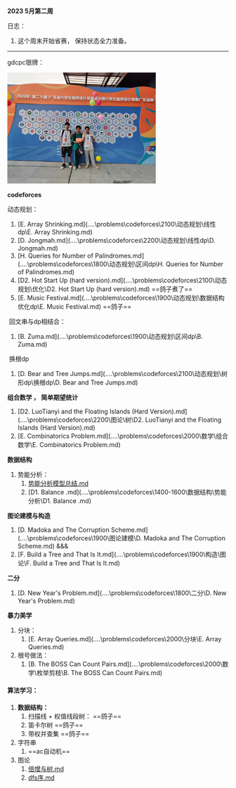 **2023 5月第二周**

日志：

1. 这个周末开始省赛， 保持状态全力准备。

-----

gdcpc银牌：

<img src="image-20230517003902407.png" alt="image-20230517003902407" style="zoom: 33%;" />



**codeforces**

动态规划：

1.  [E. Array Shrinking.md](..\..\problems\codeforces\2100\动态规划\线性dp\E. Array Shrinking.md) 
1.  [D. Jongmah.md](..\..\problems\codeforces\2200\动态规划\线性dp\D. Jongmah.md) 
1.  [H. Queries for Number of Palindromes.md](..\..\problems\codeforces\1800\动态规划\区间dp\H. Queries for Number of Palindromes.md) 
1.  [D2. Hot Start Up (hard version).md](..\..\problems\codeforces\2100\动态规划\优化\D2. Hot Start Up (hard version).md)  ==鸽子煮了==
1.   [E. Music Festival.md](..\..\problems\codeforces\1900\动态规划\数据结构优化dp\E. Music Festival.md) ==鸽子==

​	回文串与dp相结合：

1.  [B. Zuma.md](..\..\problems\codeforces\1900\动态规划\区间dp\B. Zuma.md) 

​	换根dp

1.  [D. Bear and Tree Jumps.md](..\..\problems\codeforces\2100\动态规划\树形dp\换根dp\D. Bear and Tree Jumps.md) 

**组合数学 ， 简单期望统计**

1.  [D2. LuoTianyi and the Floating Islands (Hard Version).md](..\..\problems\codeforces\2200\图论\树\D2. LuoTianyi and the Floating Islands (Hard Version).md) 
1.   [E. Combinatorics Problem.md](..\..\problems\codeforces\2000\数学\组合数学\E. Combinatorics Problem.md) 

**数据结构**

1. 势能分析：
   1.  [势能分析模型总结.md](..\..\Logrithm\数据结构\势能分析\势能分析模型总结.md) 
   2.  [D1. Balance .md](..\..\problems\codeforces\1400-1600\数据结构\势能分析\D1. Balance .md) 

**图论建模与构造**

1.  [D. Madoka and The Corruption Scheme.md](..\..\problems\codeforces\1900\图论建模\D. Madoka and The Corruption Scheme.md)  &&&
2.  [F. Build a Tree and That Is It.md](..\..\problems\codeforces\1900\构造\图论\F. Build a Tree and That Is It.md)

**二分**

1.  [D. New Year's Problem.md](..\..\problems\codeforces\1800\二分\D. New Year's Problem.md) 

**暴力美学**

1. 分块：
   1.  [E. Array Queries.md](..\..\problems\codeforces\2000\分块\E. Array Queries.md) 
2. 根号做法：
   1.  [B. The BOSS Can Count Pairs.md](..\..\problems\codeforces\2000\数学\枚举剪枝\B. The BOSS Can Count Pairs.md) 


#### 算法学习：

1. **数据结构：** 
   1. 扫描线 + 权值线段树： ==鸽子==
   2. 笛卡尔树 ==鸽子==
   3. 带权并查集 ==鸽子==
2. 字符串
   1. ==ac自动机==
3. 图论
   1.   [倍增与树.md](..\..\Logrithm\图论\树上问题\倍增与树.md) 
   1.    [dfs序.md](..\..\Logrithm\图论\树上问题\dfs序.md) 

